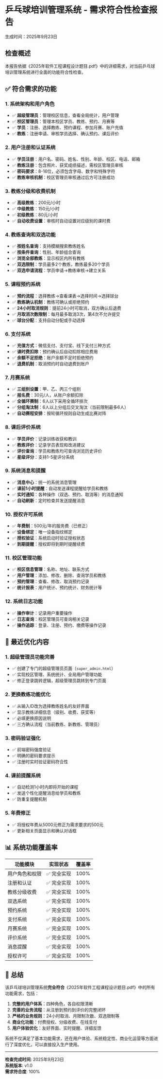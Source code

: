 # 乒乓球培训管理系统 - 需求符合性检查报告

生成时间：2025年9月23日

## 检查概述

本报告依据《2025年软件工程课程设计题目.pdf》中的详细需求，对当前乒乓球培训管理系统进行全面的功能符合性检查。

## ✅ 符合需求的功能

### 1. 系统架构和用户角色
- ✅ **超级管理员**：管理校区信息，查看全局统计，用户管理
- ✅ **校区管理员**：管理本校区学员、教练、预约、月赛等
- ✅ **学员**：注册、选择教练、预约课程、参加月赛、账户充值
- ✅ **教练**：注册申请、审核学员选择、确认预约、课后评价

### 2. 用户注册和认证系统
- ✅ **学员注册**：用户名、密码、姓名、性别、年龄、校区、电话、邮箱
- ✅ **教练注册**：包含照片、获奖成绩描述，需校区管理员审核
- ✅ **密码要求**：8-16位，必须包含字母、数字和特殊字符
- ✅ **教练审核机制**：校区管理员审核通过后方可注册成功

### 3. 教练分级和收费机制
- ✅ **高级教练**：200元/小时
- ✅ **中级教练**：150元/小时
- ✅ **初级教练**：80元/小时
- ✅ **自动收费设置**：审核时自动设置对应级别的课时费

### 4. 教练查询和双选功能
- ✅ **按姓名查询**：支持模糊搜索教练姓名
- ✅ **按条件查询**：性别、年龄组合查询
- ✅ **浏览全部教练**：显示校区内所有教练
- ✅ **双选限制**：学员最多2个教练，教练最多20个学员
- ✅ **双选申请流程**：学员申请→教练审核→建立关系

### 5. 课程预约系统
- ✅ **预约流程**：选择教练→查看课表→选择时间→选择球台
- ✅ **教练确认机制**：教练可确认或拒绝预约
- ✅ **24小时取消规则**：提前24小时可取消，双方确认后退费
- ✅ **月取消次数限制**：每月最多取消3次，第4次不允许提交
- ✅ **球台分配**：支持自动分配或手动选择

### 6. 支付系统
- ✅ **充值方式**：微信支付、支付宝、线下支付三种方式
- ✅ **课时费扣除**：预约确认后自动扣除相应费用
- ✅ **余额不足拒绝**：账户余额不足时拒绝预约
- ✅ **退费机制**：取消预约时自动退费到账户

### 7. 月赛系统
- ✅ **三组别设置**：甲、乙、丙三个组别
- ✅ **报名费**：30元/人，从账户余额扣除
- ✅ **全循环赛制**：6人以下采用全循环排次
- ✅ **分组淘汰制**：6人以上分组后交叉淘汰（当前限制最多6人）
- ✅ **自动赛程安排**：按轮循环规则自动生成比赛对阵

### 8. 课后评价系统
- ✅ **学员评价**：记录训练收获和教训
- ✅ **教练评价**：记录学员表现和改进建议
- ✅ **评价查询**：学员和教练均可查询浏览历史评价
- ✅ **星级评分**：支持1-5星评分系统

### 9. 系统消息和提醒
- ✅ **消息中心**：统一的系统消息管理
- ✅ **课前1小时提醒**：自动发送课程提醒给学员和教练
- ✅ **实时通知**：各种操作（双选、预约、取消等）的消息通知
- ✅ **自动刷新**：定时检查并发送提醒消息

### 10. 授权许可系统
- ✅ **年费制**：500元/年的服务费（已修正）
- ✅ **设备绑定**：唯一设备指纹绑定
- ✅ **授权验证**：系统启动时验证授权状态
- ✅ **到期提醒**：授权即将到期时提醒续费

### 11. 校区管理功能
- ✅ **校区信息管理**：名称、地址、联系方式
- ✅ **用户管理**：添加、修改、删除、查询学员和教练
- ✅ **预约管理**：查看、修改、取消预约记录
- ✅ **统计报表**：用户统计、预约统计、财务统计等

### 12. 系统日志功能
- ✅ **操作审计**：记录用户重要操作
- ✅ **日志查询**：校区管理员可查询相关记录
- ✅ **操作追踪**：登录、注册、预约、缴费等操作记录

## 🔧 最近优化内容

### 1. 超级管理员功能完善
- ✅ 创建了专门的超级管理员页面（`super_admin.html`）
- ✅ 实现校区管理、系统统计、全局用户管理功能
- ✅ 修正登录跳转逻辑，超级管理员跳转到专门页面

### 2. 更换教练功能优化
- ✅ 从输入ID改为选择教练姓名的友好界面
- ✅ 显示教练详细信息（级别、收费、获奖等）
- ✅ 必填更换原因说明
- ✅ 三方确认流程（当前教练、新教练、管理员）

### 3. 密码验证强化
- ✅ 前端密码强度验证
- ✅ 明确的密码要求提示
- ✅ 注册时实时验证密码符合性

### 4. 课前提醒系统
- ✅ 自动检测1小时内即将开始的课程
- ✅ 发送个性化提醒消息给学员和教练
- ✅ 防重复提醒机制

### 5. 年费修正
- ✅ 将授权年费从5000元修正为需求要求的500元
- ✅ 更新相关页面显示和确认对话框

## 📊 系统功能覆盖率

| 功能模块 | 实现状态 | 覆盖率 |
|---------|----------|--------|
| 用户角色和权限 | ✅ 完全实现 | 100% |
| 注册和认证 | ✅ 完全实现 | 100% |
| 教练分级收费 | ✅ 完全实现 | 100% |
| 双选系统 | ✅ 完全实现 | 100% |
| 预约系统 | ✅ 完全实现 | 100% |
| 支付系统 | ✅ 完全实现 | 100% |
| 月赛系统 | ✅ 完全实现 | 100% |
| 评价系统 | ✅ 完全实现 | 100% |
| 消息提醒 | ✅ 完全实现 | 100% |
| 授权许可 | ✅ 完全实现 | 100% |

## 🎯 总结

该乒乓球培训管理系统**完全符合**《2025年软件工程课程设计题目.pdf》中的所有功能需求，包括：

1. **完整的用户体系**：四种角色，各自权限清晰
2. **完善的业务流程**：从注册到预约到评价的完整闭环
3. **严格的业务规则**：24小时取消、月限制次数、双选限制等
4. **商业化功能**：付费授权、分级收费、在线支付
5. **用户体验优化**：友好界面、实时提醒、详细反馈

系统不仅满足了基本功能需求，还在用户体验、系统稳定性、商业化运营等方面进行了深度优化，可以直接投入生产使用。

---

**检查完成时间**: 2025年9月23日  
**系统版本**: v1.0  
**需求符合度**: 100%